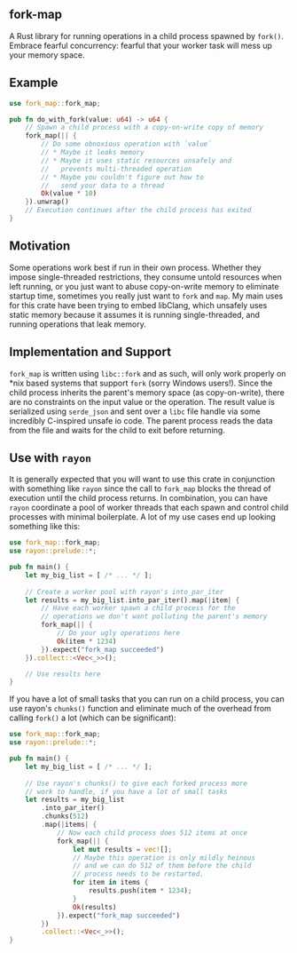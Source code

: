 fork-map
----

A Rust library for running operations in a child process spawned by `fork()`. Embrace fearful concurrency: fearful that your worker task will mess up your memory space.

## Example

```rust
use fork_map::fork_map;

pub fn do_with_fork(value: u64) -> u64 {
    // Spawn a child process with a copy-on-write copy of memory
    fork_map(|| {
        // Do some obnoxious operation with `value`
        // * Maybe it leaks memory
        // * Maybe it uses static resources unsafely and 
        //   prevents multi-threaded operation
        // * Maybe you couldn't figure out how to
        //   send your data to a thread
        Ok(value * 10)
    }).unwrap()
    // Execution continues after the child process has exited
}
```

## Motivation
Some operations work best if run in their own process. Whether they impose single-threaded restrictions, they consume untold resources when left running, or you just want to abuse copy-on-write memory to eliminate startup time, sometimes you really just want to `fork` and `map`. My main uses for this crate have been trying to embed libClang, which unsafely uses static memory because it assumes it is running single-threaded, and running operations that leak memory.

## Implementation and Support
`fork_map` is written using `libc::fork` and as such, will only work properly on *nix based systems that support `fork` (sorry Windows users!). Since the child process inherits the parent's memory space (as copy-on-write), there are no constraints on the input value or the operation. The result value is serialized using `serde_json` and sent over a `libc` file handle via some incredibly C-inspired unsafe io code. The parent process reads the data from the file and waits for the child to exit before returning.

## Use with `rayon`
It is generally expected that you will want to use this crate in conjunction with something like `rayon` since the call to `fork_map` blocks the thread of execution until the child process returns. In combination, you can have `rayon` coordinate a pool of worker threads that each spawn and control child processes with minimal boilerplate. A lot of my use cases end up looking something like this:

```rust
use fork_map::fork_map;
use rayon::prelude::*;

pub fn main() {
    let my_big_list = [ /* ... */ ];
    
    // Create a worker pool with rayon's into_par_iter
    let results = my_big_list.into_par_iter().map(|item| {
        // Have each worker spawn a child process for the
        // operations we don't want polluting the parent's memory
        fork_map(|| {
            // Do your ugly operations here
            Ok(item * 1234)
        }).expect("fork_map succeeded")
    }).collect::<Vec<_>>();

    // Use results here
}
```

If you have a lot of small tasks that you can run on a child process, you can use rayon's `chunks()` function and eliminate much of the overhead from calling `fork()` a lot (which can be significant):

```rust
use fork_map::fork_map;
use rayon::prelude::*;

pub fn main() {
    let my_big_list = [ /* ... */ ];
    
    // Use rayon's chunks() to give each forked process more
    // work to handle, if you have a lot of small tasks
    let results = my_big_list
        .into_par_iter()
        .chunks(512)
        .map(|items| {
            // Now each child process does 512 items at once
            fork_map(|| {
                let mut results = vec![];
                // Maybe this operation is only mildly heinous
                // and we can do 512 of them before the child
                // process needs to be restarted.
                for item in items {
                    results.push(item * 1234);
                }
                Ok(results)
            }).expect("fork_map succeeded")
        })
        .collect::<Vec<_>>();
}
```
